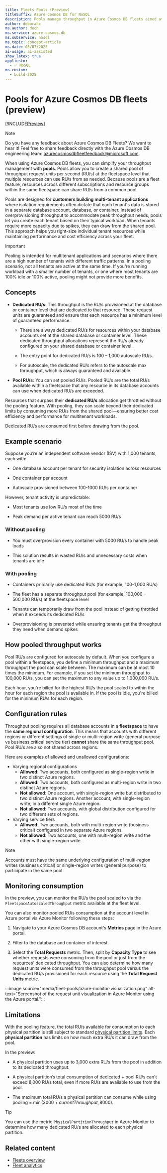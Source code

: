 ```yaml
---
title: Fleets Pools (Preview)
titleSuffix: Azure Cosmos DB for NoSQL
description: Pools manage throughput in Azure Cosmos DB fleets aimed at optimizing resource allocation for multitenant applications.
author: deborahc
ms.author: dech
ms.service: azure-cosmos-db
ms.subservice: nosql
ms.topic: concept-article
ms.date: 05/07/2025
ai-usage: ai-assisted
show_latex: true
appliesto:
  - ✅ NoSQL
ms.custom:
  - build-2025
---
```


# Pools for Azure Cosmos DB fleets (preview)

[!INCLUDE[Preview](includes/notice-preview.md)]

> [!NOTE]
> Do you have any feedback about Azure Cosmos DB Fleets? We want to hear it! Feel free to share feedback directly with the Azure Cosmos DB engineering team: [azurecosmosdbfleetfeedback@microsoft.com](mailto:azurecosmosdbfleetfeedback@microsoft.com).


When using Azure Cosmos DB fleets, you can simplify your throughput management with **pools**. Pools allow you to create a shared pool of throughput request units per second (RU/s) at the fleetspace level that multiple resources can use RU/s from as needed. Because pools are a fleet feature, resources across different subscriptions and resource groups within the same fleetspace can share RU/s from a common pool. 

Pools are designed for **customers building multi-tenant applications** where isolation requirements often dictate that each tenant's data is stored in a separate database account, database, or container. Instead of overprovisioning throughput to accommodate peak throughput needs, pools let you create each tenant based on their typical workload. When tenants require more capacity due to spikes, they can draw from the shared pool. This approach helps you right-size individual tenant resources while maintaining performance and cost efficiency across your fleet. 

> [!IMPORTANT]
> Pooling is intended for multitenant applications and scenarios where there are a high number of tenants with different traffic patterns. In a pooling scenario, not all tenants are active at the same time. If you're running workload with a smaller number of tenants, or one where most tenants are 100% idle or 100% active, pooling might not provide more benefits.

## Concepts

- **Dedicated RU/s**: This throughput is the RU/s provisioned at the database or container level that are dedicated to that resource. These request units are guaranteed and ensure that each resource has a minimum level of guaranteed performance.  

    - There are always dedicated RU/s for resources within your database accounts set at the shared database or container level. These dedicated throughput allocations represent the RU/s already configured on your shared database or container level.

    - The entry point for dedicated RU/s is 100 – 1,000 autoscale RU/s. 

    - For autoscale, the dedicated RU/s refers to the autoscale max throughput, which is always guaranteed and available. 

- **Pool RU/s**: You can set pooled RU/s. Pooled RU/s are the total RU/s available within a fleetspace that any resource in its database accounts can use when dedicated RU/s are exceeded. 

Resources that surpass their **dedicated RU/s** allocation get throttled without the pooling feature. With pooling, they can scale beyond their dedicated limits by consuming more RU/s from the shared pool—ensuring better cost efficiency and performance for multitenant workloads.  

Dedicated RU/s are consumed first before drawing from the pool.

## Example scenario

Suppose you’re an independent software vendor (ISV) with 1,000 tenants, each with:

- One database account per tenant for security isolation across resources 

- One container per account 

- Autoscale provisioned between 100-1000 RU/s per container 

However, tenant activity is unpredictable:

- Most tenants use low RU/s most of the time 

- Peak demand per active tenant can reach 5000 RU/s 

### Without pooling 

- You must overprovision every container with 5000 RU/s to handle peak loads

- This solution results in wasted RU/s and unnecessary costs when tenants are idle

### With pooling 

- Containers primarily use dedicated RU/s (for example, 100-1,000 RU/s)

- The fleet has a separate throughput pool (for example, 100,000 – 500,000 RU/s) at the fleetspace level

- Tenants can temporarily draw from the pool instead of getting throttled when it exceeds its dedicated RU/s

- Overprovisioning is prevented while ensuring tenants get the throughput they need when demand spikes

## How pooled throughput works

Pool RU/s are configured for autoscale by default. When you configure a pool within a fleetspace, you define a minimum throughput and a maximum throughput the pool can scale between. The maximum can be at most 10 times the minimum. For example, if you set the minimum throughput to 100,000 RU/s, you can set the maximum to any value up to 1,000,000 RU/s. 

Each hour, you're billed for the highest RU/s the pool scaled to within the hour for each region the pool is available in. If the pool is idle, you're billed for the minimum RU/s for each region.

## Configuration rules

Throughput pooling requires all database accounts in a **fleetspace** to have the **same regional configuration**. This means that accounts with different regions or different settings of single or multi-region write (general purpose vs business critical service tier) **cannot** share the same throughput pool. Pool RU/s are also not shared across regions.

Here are examples of allowed and unallowed configurations:

- Varying regional configurations
    - **Allowed**: Two accounts, both configured as single-region write in two distinct Azure regions.
    - **Allowed**: Two accounts, both configured as multi-region write in two distinct Azure regions.
    - **Not allowed**: One account, with single-region write but distributed to two distinct Azure regions. Another account, with single-region write, in a different single Azure region.
    - **Not allowed**: Two accounts, with global distribution configured for two different sets of regions.
- Varying service tiers
    - **Allowed**: Two accounts, both with multi-region write (business critical) configured in two separate Azure regions.
    - **Not allowed**: Two accounts, one with multi-region write and the other with single-region write.

> [!NOTE]
> Accounts must have the same underlying configuration of multi-region writes (business critical) or single-region writes (general purpose) to participate in the same pool.

## Monitoring consumption

In the preview, you can monitor the RU/s the pool scaled to via the `FleetspaceAutoscaledThroughput` metric available at the fleet level.

You can also  monitor pooled RU/s consumption at the account level in Azure portal via Azure Monitor following these steps:

1. Navigate to your Azure Cosmos DB account's **Metrics** page in the Azure portal.

1. Filter to the database and container of interest.

1. Select the **Total Requests** metric. Then, split by **Capacity Type** to see whether requests were consuming from the pool or just from the resources' dedicated throughput. You can also determine how many request units were consumed from the throughput pool versus the dedicated RU/s provisioned for each resource using the **Total Request Units** metric.

:::image source="media/fleet-pools/azure-monitor-visualization.png" alt-text="Screenshot of the request unit visualization in Azure Monitor using the Azure portal.":::

## Limitations

With the pooling feature, the total RU/s available for consumption to each physical partition is still subject to standard [physical partition limits](../partitioning-overview.md#physical-partitions). Each **physical partition** has limits on how much extra RU/s it can draw from the pool. 

In the preview:

- A physical partition uses up to 3,000 extra RU/s from the pool in addition to its dedicated throughput.

- A physical partition’s total consumption of dedicated + pool RU/s can't exceed 8,000 RU/s total, even if more RU/s are available to use from the pool. 

- The maximum total RU/s a physical partition can consume while using pooling = $\min(3000+currentThroughput, 8000)$.

> [!TIP]
> You can use the metric `PhysicalPartitionThroughput` in Azure Monitor to determine how many dedicated RU/s are allocated to each physical partition.

## Related content

- [Fleets overview](fleet.md)
- [Fleet analytics](fleet-analytics.md)
